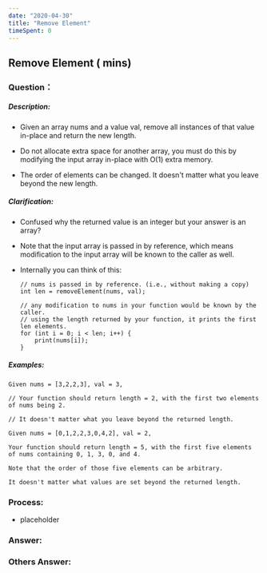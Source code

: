 ```yaml
---
date: "2020-04-30"
title: "Remove Element"
timeSpent: 0
---
```


## Remove Element ( mins)

### Question：

##### Description:
* Given an array nums and a value val, remove all instances of that value in-place and return the new length.

* Do not allocate extra space for another array, you must do this by modifying the input array in-place with O(1) extra memory.

* The order of elements can be changed. It doesn't matter what you leave beyond the new length.

##### Clarification:
* Confused why the returned value is an integer but your answer is an array?
* Note that the input array is passed in by reference, which means modification to the input array will be known to the caller as well.

* Internally you can think of this:

  ```
  // nums is passed in by reference. (i.e., without making a copy)
  int len = removeElement(nums, val);

  // any modification to nums in your function would be known by the caller.
  // using the length returned by your function, it prints the first len elements.
  for (int i = 0; i < len; i++) {
      print(nums[i]);
  }
  ```

##### Examples:
```
Given nums = [3,2,2,3], val = 3,

// Your function should return length = 2, with the first two elements of nums being 2.

// It doesn't matter what you leave beyond the returned length.

Given nums = [0,1,2,2,3,0,4,2], val = 2,

Your function should return length = 5, with the first five elements of nums containing 0, 1, 3, 0, and 4.

Note that the order of those five elements can be arbitrary.

It doesn't matter what values are set beyond the returned length.
```

### Process:
- placeholder

### Answer:

### Others Answer:
